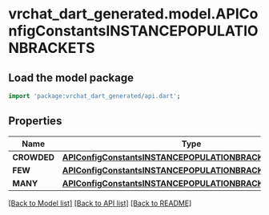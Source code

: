 # vrchat_dart_generated.model.APIConfigConstantsINSTANCEPOPULATIONBRACKETS

## Load the model package
```dart
import 'package:vrchat_dart_generated/api.dart';
```

## Properties
Name | Type | Description | Notes
------------ | ------------- | ------------- | -------------
**CROWDED** | [**APIConfigConstantsINSTANCEPOPULATIONBRACKETSCROWDED**](APIConfigConstantsINSTANCEPOPULATIONBRACKETSCROWDED.md) |  | [optional] 
**FEW** | [**APIConfigConstantsINSTANCEPOPULATIONBRACKETSFEW**](APIConfigConstantsINSTANCEPOPULATIONBRACKETSFEW.md) |  | [optional] 
**MANY** | [**APIConfigConstantsINSTANCEPOPULATIONBRACKETSMANY**](APIConfigConstantsINSTANCEPOPULATIONBRACKETSMANY.md) |  | [optional] 

[[Back to Model list]](../README.md#documentation-for-models) [[Back to API list]](../README.md#documentation-for-api-endpoints) [[Back to README]](../README.md)


